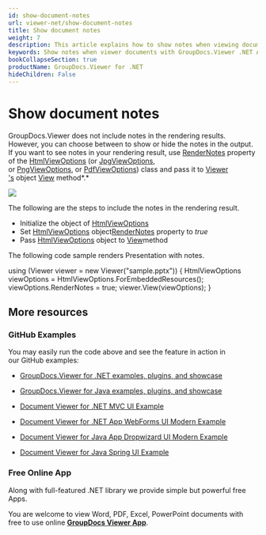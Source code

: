 ```yaml
---
id: show-document-notes
url: viewer-net/show-document-notes
title: Show document notes
weight: 7
description: This article explains how to show notes when viewing documents with GroupDocs.Viewer within your .NET applications.
keywords: Show notes when viewer documents with GroupDocs.Viewer .NET API
bookCollapseSection: true
productName: GroupDocs.Viewer for .NET
hideChildren: False
---
```


# Show document notes

GroupDocs.Viewer does not include notes in the rendering results. However, you can choose between to show or hide the notes in the output. If you want to see notes in your rendering result, use [RenderNotes](https://apireference.groupdocs.com/net/viewer/groupdocs.viewer.options/baseviewoptions/properties/rendernotes) property of the [HtmlViewOptions](https://apireference.groupdocs.com/net/viewer/groupdocs.viewer.options/htmlviewoptions) (or [JpgViewOptions](https://apireference.groupdocs.com/net/viewer/groupdocs.viewer.options/jpgviewoptions), or [PngViewOptions](https://apireference.groupdocs.com/net/viewer/groupdocs.viewer.options/pngviewoptions), or [PdfViewOptions](https://apireference.groupdocs.com/net/viewer/groupdocs.viewer.options/pdfviewoptions)) class and pass it to [Viewer 's](https://apireference.groupdocs.com/net/viewer/groupdocs.viewer/viewer) object [View](https://apireference.groupdocs.com/net/viewer/groupdocs.viewer/viewer/methods/view) method*.*

![](/viewer-net/developer-guide/advanced-usage/viewing/common-rendering-options/show-document-notes/85918022.png)

The following are the steps to include the notes in the rendering result.

*   Initialize the object of [HtmlViewOptions](https://apireference.groupdocs.com/net/viewer/groupdocs.viewer.options/htmlviewoptions)
*   Set [HtmlViewOptions](https://apireference.groupdocs.com/net/viewer/groupdocs.viewer.options/htmlviewoptions) object[RenderNotes](https://apireference.groupdocs.com/net/viewer/groupdocs.viewer.options/baseviewoptions/properties/rendernotes) property to *true*
*   Pass [HtmlViewOptions](https://apireference.groupdocs.com/net/viewer/groupdocs.viewer.options/htmlviewoptions) object to [View](https://apireference.groupdocs.com/net/viewer/groupdocs.viewer/viewer/methods/view)method

The following code sample renders Presentation with notes.

using (Viewer viewer = new Viewer("sample.pptx"))
{
    HtmlViewOptions viewOptions = HtmlViewOptions.ForEmbeddedResources();
    viewOptions.RenderNotes = true;
    viewer.View(viewOptions);
}

## More resources

### GitHub Examples

You may easily run the code above and see the feature in action in our GitHub examples:

*   [GroupDocs.Viewer for .NET examples, plugins, and showcase](https://github.com/groupdocs-viewer/GroupDocs.Viewer-for-.NET)
    
*   [GroupDocs.Viewer for Java examples, plugins, and showcase](https://github.com/groupdocs-viewer/GroupDocs.Viewer-for-Java)
    
*   [Document Viewer for .NET MVC UI Example](https://github.com/groupdocs-viewer/GroupDocs.Viewer-for-.NET-MVC) 
    
*   [Document Viewer for .NET App WebForms UI Modern Example](https://github.com/groupdocs-viewer/GroupDocs.Viewer-for-.NET-WebForms)
    
*   [Document Viewer for Java App Dropwizard UI Modern Example](https://github.com/groupdocs-viewer/GroupDocs.Viewer-for-Java-Dropwizard)
    
*   [Document Viewer for Java Spring UI Example](https://github.com/groupdocs-viewer/GroupDocs.Viewer-for-Java-Spring)
    

### Free Online App

Along with full-featured .NET library we provide simple but powerful free Apps.

You are welcome to view Word, PDF, Excel, PowerPoint documents with free to use online **[GroupDocs Viewer App](https://products.groupdocs.app/viewer)**.

